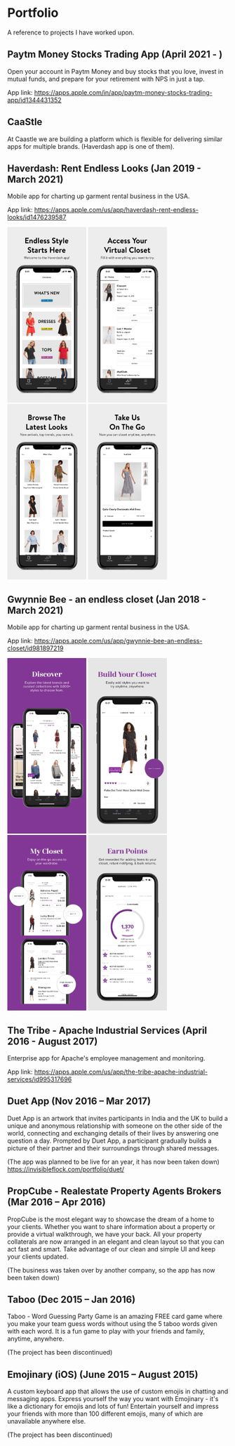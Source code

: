# Portfolio
A reference to projects I have worked upon.

## Paytm Money Stocks Trading App (April 2021 - )
Open your account in Paytm Money and buy stocks that you love, invest in mutual funds, and prepare for your retirement with NPS in just a tap.

App link: https://apps.apple.com/in/app/paytm-money-stocks-trading-app/id1344431352


## CaaStle

At Caastle we are building a platform which is flexible for delivering similar apps for multiple brands. (Haverdash app is one of them).

## Haverdash: Rent Endless Looks (Jan 2019 - March 2021)
Mobile app for charting up garment rental business in the USA.

App link: https://apps.apple.com/us/app/haverdash-rent-endless-looks/id1476239587

<img src="https://github.com/v-i-s-h-a-l/Portfolio/blob/master/Media/HD/HD1.jpg"
     alt=""
     height="400"
     width="180"/> <img src="https://github.com/v-i-s-h-a-l/Portfolio/blob/master/Media/HD/HD2.jpg"
     alt=""
     height="400"
     width="180"/> <img src="https://github.com/v-i-s-h-a-l/Portfolio/blob/master/Media/HD/HD3.jpg"
     alt=""
     height="400"
     width="180"/> <img src="https://github.com/v-i-s-h-a-l/Portfolio/blob/master/Media/HD/HD4.jpg"
     alt=""
     height="400"
     width="180"/>


## Gwynnie Bee - an endless closet (Jan 2018 - March 2021)
Mobile app for charting up garment rental business in the USA.

App link: https://apps.apple.com/us/app/gwynnie-bee-an-endless-closet/id981897219

<img src="https://github.com/v-i-s-h-a-l/Portfolio/blob/master/Media/GB/GB1.jpg"
     alt=""
     height="400"
     width="180"/> <img src="https://github.com/v-i-s-h-a-l/Portfolio/blob/master/Media/GB/GB2.jpg"
     alt=""
     height="400"
     width="180"/> <img src="https://github.com/v-i-s-h-a-l/Portfolio/blob/master/Media/GB/GB3.jpg"
     alt=""
     height="400"
     width="180"/> <img src="https://github.com/v-i-s-h-a-l/Portfolio/blob/master/Media/GB/GB4.jpg"
     alt=""
     height="400"
     width="180"/>


## The Tribe - Apache Industrial Services (April 2016 - August 2017)
Enterprise app for Apache's employee management and monitoring.

App link: https://apps.apple.com/us/app/the-tribe-apache-industrial-services/id995317696


## Duet App (Nov 2016 – Mar 2017) 
Duet App is an artwork that invites participants in India and the UK to build a unique and anonymous relationship with someone on the other side of the world, connecting and exchanging details of their lives by answering one question a day. Prompted by Duet App, a participant gradually builds a picture of their partner and their surroundings through shared messages. 

(The app was planned to be live for an year, it has now been taken down)
https://invisibleflock.com/portfolio/duet/


## PropCube - Realestate Property Agents Brokers (Mar 2016 – Apr 2016)
PropCube is the most elegant way to showcase the dream of a home to your clients. Whether you want to share information about a property or provide a virtual walkthrough, we have your back. All your property collaterals are now arranged in an elegant and clean layout so that you can act fast and smart. Take advantage of our clean and simple UI and keep your clients updated.

(The business was taken over by another company, so the app has now been taken down)


## Taboo (Dec 2015 – Jan 2016)
Taboo - Word Guessing Party Game is an amazing FREE card game where you make your team guess words without using the 5 taboo words given with each word. It is a fun game to play with your friends and family, anytime, anywhere.

(The project has been discontinued)


## Emojinary (iOS) (June 2015 – August 2015)
A custom keyboard app that allows the use of custom emojis in chatting and messaging apps. Express yourself the way you want with Emojinary - it's like a dictionary for emojis and lots of fun! Entertain yourself and impress your friends with more than 100 different emojis, many of which are unavailable anywhere else.

(The project has been discontinued)
